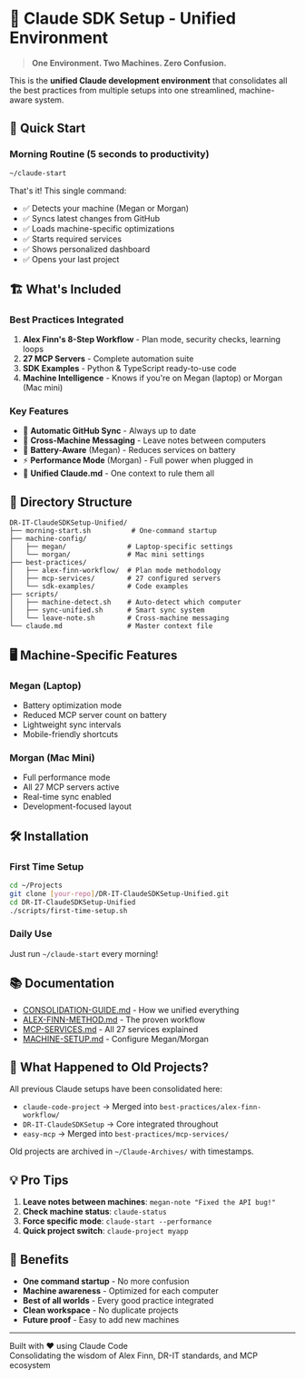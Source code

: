 # 🚀 Claude SDK Setup - Unified Environment

> **One Environment. Two Machines. Zero Confusion.**

This is the **unified Claude development environment** that consolidates all the best practices from multiple setups into one streamlined, machine-aware system.

## 🎯 Quick Start

### Morning Routine (5 seconds to productivity)
```bash
~/claude-start
```

That's it! This single command:
- ✅ Detects your machine (Megan or Morgan)
- ✅ Syncs latest changes from GitHub
- ✅ Loads machine-specific optimizations
- ✅ Starts required services
- ✅ Shows personalized dashboard
- ✅ Opens your last project

## 🏗️ What's Included

### Best Practices Integrated
1. **Alex Finn's 8-Step Workflow** - Plan mode, security checks, learning loops
2. **27 MCP Servers** - Complete automation suite
3. **SDK Examples** - Python & TypeScript ready-to-use code
4. **Machine Intelligence** - Knows if you're on Megan (laptop) or Morgan (Mac mini)

### Key Features
- 🔄 **Automatic GitHub Sync** - Always up to date
- 💬 **Cross-Machine Messaging** - Leave notes between computers
- 🔋 **Battery-Aware** (Megan) - Reduces services on battery
- ⚡ **Performance Mode** (Morgan) - Full power when plugged in
- 📝 **Unified Claude.md** - One context to rule them all

## 📁 Directory Structure
```
DR-IT-ClaudeSDKSetup-Unified/
├── morning-start.sh          # One-command startup
├── machine-config/
│   ├── megan/               # Laptop-specific settings
│   └── morgan/              # Mac mini settings
├── best-practices/
│   ├── alex-finn-workflow/  # Plan mode methodology
│   ├── mcp-services/        # 27 configured servers
│   └── sdk-examples/        # Code examples
├── scripts/
│   ├── machine-detect.sh    # Auto-detect which computer
│   ├── sync-unified.sh      # Smart sync system
│   └── leave-note.sh        # Cross-machine messaging
└── claude.md                # Master context file
```

## 🖥️ Machine-Specific Features

### Megan (Laptop)
- Battery optimization mode
- Reduced MCP server count on battery
- Lightweight sync intervals
- Mobile-friendly shortcuts

### Morgan (Mac Mini)
- Full performance mode
- All 27 MCP servers active
- Real-time sync enabled
- Development-focused layout

## 🛠️ Installation

### First Time Setup
```bash
cd ~/Projects
git clone [your-repo]/DR-IT-ClaudeSDKSetup-Unified.git
cd DR-IT-ClaudeSDKSetup-Unified
./scripts/first-time-setup.sh
```

### Daily Use
Just run `~/claude-start` every morning!

## 📚 Documentation

- [CONSOLIDATION-GUIDE.md](docs/CONSOLIDATION-GUIDE.md) - How we unified everything
- [ALEX-FINN-METHOD.md](best-practices/alex-finn-workflow/README.md) - The proven workflow
- [MCP-SERVICES.md](best-practices/mcp-services/README.md) - All 27 services explained
- [MACHINE-SETUP.md](docs/MACHINE-SETUP.md) - Configure Megan/Morgan

## 🔄 What Happened to Old Projects?

All previous Claude setups have been consolidated here:
- `claude-code-project` → Merged into `best-practices/alex-finn-workflow/`
- `DR-IT-ClaudeSDKSetup` → Core integrated throughout
- `easy-mcp` → Merged into `best-practices/mcp-services/`

Old projects are archived in `~/Claude-Archives/` with timestamps.

## 💡 Pro Tips

1. **Leave notes between machines**: `megan-note "Fixed the API bug!"`
2. **Check machine status**: `claude-status`
3. **Force specific mode**: `claude-start --performance`
4. **Quick project switch**: `claude-project myapp`

## 🎉 Benefits

- **One command startup** - No more confusion
- **Machine awareness** - Optimized for each computer
- **Best of all worlds** - Every good practice integrated
- **Clean workspace** - No duplicate projects
- **Future proof** - Easy to add new machines

---

Built with ❤️ using Claude Code  
Consolidating the wisdom of Alex Finn, DR-IT standards, and MCP ecosystem